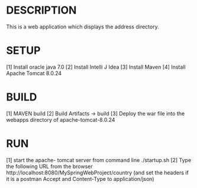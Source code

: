DESCRIPTION
=================
This is a web application which displays the address directory.

SETUP
=================
[1] Install oracle java 7.0
[2] Install Intelli J Idea
[3] Install Maven
[4] Install Apache Tomcat 8.0.24

BUILD
=============
[1] MAVEN build
[2] Build Artifacts -> build
[3] Deploy the war file into the webapps directory of apache-tomcat-8.0.24

RUN
=============
[1] start the apache- tomcat server from command line
./startup.sh
[2] Type the following URL from the browser
http://localhost:8080/MySpringWebProject/country
(and set the headers if it is a postman
Accept and Content-Type to application/json)




